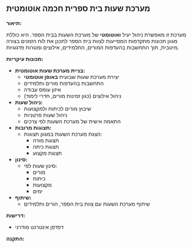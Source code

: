 ## מערכת שעות בית ספרית חכמה **אוטומטית**

**תיאור:**

מערכת זו מאפשרת ניהול יעיל **ואוטומטי** של מערכת השעות בבית הספר. 
היא כוללת מגוון תכונות מתקדמות המסייעות לצוות בית הספר לתכנן את לוח הזמנים בצורה מיטבית, 
תוך התחשבות בהעדפות המורים, התלמידים, אילוצים ומטרות פדגוגיות.

**תכונות עיקריות:**

- **בניית מערכת שעות אוטומטית:**
  - יצירת מערכת שעות שבועית **באופן אוטומטי**
  - התחשבות בהעדפות מורים ותלמידים
  - איזון עומס עבודה
  - ניהול אילוצים (כגון זמינות מורים, חדרי לימוד)
- **ניהול שעות:**
  - שיבוץ מורים לכיתות ולמקצועות
  - ניהול שעות פרטניות
  - התאמה אישית של מערכת השעות לפי צרכים
- **תצוגות מרובות:**
  - הצגת מערכת השעות במגוון תצוגות:
    - תצוגת מורה
    - תצוגת כיתה
    - תצוגת מקצוע
- **סינון:**
  - סינון שעות לפי:
    - מורים
    - כיתות
    - מקצועות
    - ימים
- **שיתוף:**
  - שיתוף מערכת השעות עם צוות בית הספר, הורים ותלמידים

**דרישות:**

- דפדפן אינטרנט מודרני

**התקנה:**

